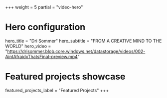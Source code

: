 +++
weight = 5
partial = "video-hero"

# Hero configuration
hero_title = "Dri Sommer"
hero_subtitle = "FROM A CREATIVE MIND TO THE WORLD"
hero_video = "https://drisommer.blob.core.windows.net/datastorage/videos/002-AintAfraidxThatsFinal-preview.mp4"

# Featured projects showcase
featured_projects_label = "Featured Projects"
+++
